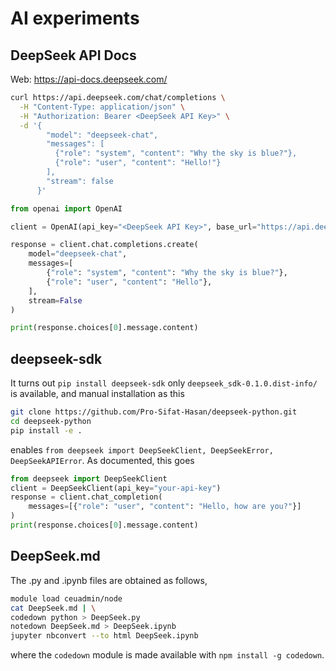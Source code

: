 # AI experiments

## DeepSeek API Docs

Web: <https://api-docs.deepseek.com/>

```bash
curl https://api.deepseek.com/chat/completions \
  -H "Content-Type: application/json" \
  -H "Authorization: Bearer <DeepSeek API Key>" \
  -d '{
        "model": "deepseek-chat",
        "messages": [
          {"role": "system", "content": "Why the sky is blue?"},
          {"role": "user", "content": "Hello!"}
        ],
        "stream": false
      }'
```

```python
from openai import OpenAI

client = OpenAI(api_key="<DeepSeek API Key>", base_url="https://api.deepseek.com")

response = client.chat.completions.create(
    model="deepseek-chat",
    messages=[
        {"role": "system", "content": "Why the sky is blue?"},
        {"role": "user", "content": "Hello"},
    ],
    stream=False
)

print(response.choices[0].message.content)
```

## deepseek-sdk

It turns out `pip install deepseek-sdk` only `deepseek_sdk-0.1.0.dist-info/` is available, and manual installation as this

```bash
git clone https://github.com/Pro-Sifat-Hasan/deepseek-python.git
cd deepseek-python
pip install -e .
```

enables `from deepseek import DeepSeekClient, DeepSeekError, DeepSeekAPIError`. As documented, this goes

```python
from deepseek import DeepSeekClient
client = DeepSeekClient(api_key="your-api-key")
response = client.chat_completion(
    messages=[{"role": "user", "content": "Hello, how are you?"}]
)
print(response.choices[0].message.content)
```

## DeepSeek.md

The .py and .ipynb files are obtained as follows,

```bash
module load ceuadmin/node
cat DeepSeek.md | \
codedown python > DeepSeek.py
notedown DeepSeek.md > DeepSeek.ipynb
jupyter nbconvert --to html DeepSeek.ipynb
```

where the `codedown` module is made available with `npm install -g codedown`.
